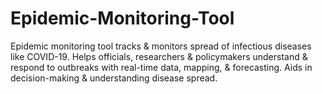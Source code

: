 # Epidemic-Monitoring-Tool
Epidemic monitoring tool tracks &amp; monitors spread of infectious diseases like COVID-19. Helps officials, researchers &amp; policymakers understand &amp; respond to outbreaks with real-time data, mapping, &amp; forecasting. Aids in decision-making &amp; understanding disease spread.
